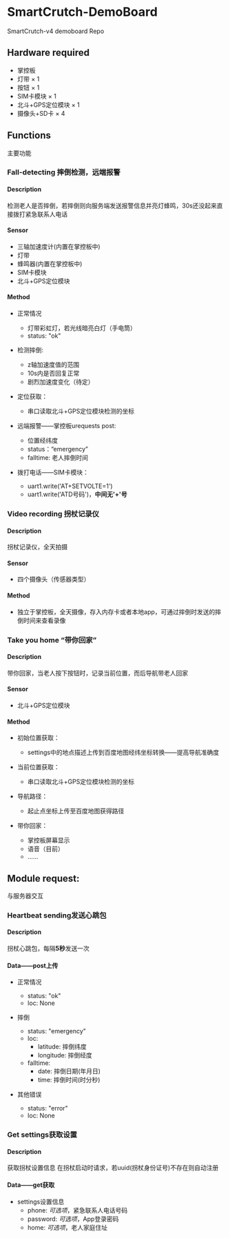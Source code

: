 # SmartCrutch-DemoBoard

SmartCrutch-v4 demoboard Repo


## Hardware required
- 掌控板
- 灯带 × 1
- 按钮 × 1
- SIM卡模块 × 1
- 北斗+GPS定位模块 × 1
- 摄像头+SD卡 × 4


## Functions
主要功能

### Fall-detecting 摔倒检测，远端报警

#### Description
检测老人是否摔倒，若摔倒则向服务端发送报警信息并亮灯蜂鸣，30s还没起来直接拨打紧急联系人电话

#### Sensor
- 三轴加速度计(内置在掌控板中)
- 灯带
- 蜂鸣器(内置在掌控板中)
- SIM卡模块
- 北斗+GPS定位模块

#### Method
- 正常情况
    - 灯带彩虹灯，若光线暗亮白灯（手电筒）
    - status: "ok"

- 检测摔倒:
    - z轴加速度值的范围
    - 10s内是否回复正常
    - 剧烈加速度变化（待定）

- 定位获取：
    - 串口读取北斗+GPS定位模块检测的坐标

- 远端报警——掌控板urequests post:
    - 位置经纬度
    - status：“emergency”
    - falltime: 老人摔倒时间

- 拨打电话——SIM卡模块：
    - uart1.write('AT+SETVOLTE=1')
    - uart1.write('ATD号码')，**中间无'+'号**


### Video recording 拐杖记录仪

#### Description
拐杖记录仪，全天拍摄

#### Sensor
- 四个摄像头（传感器类型）

#### Method
- 独立于掌控板，全天摄像，存入内存卡或者本地app，可通过摔倒时发送的摔倒时间来查看录像


### Take you home “带你回家”

#### Description
带你回家，当老人按下按钮时，记录当前位置，而后导航带老人回家

#### Sensor
- 北斗+GPS定位模块

#### Method
- 初始位置获取：
    - settings中的地点描述上传到百度地图经纬坐标转换——提高导航准确度

- 当前位置获取：
    - 串口读取北斗+GPS定位模块检测的坐标

- 导航路径：
    - 起止点坐标上传至百度地图获得路径

- 带你回家：
    - 掌控板屏幕显示
    - 语音（目前）
    - ……


## Module request:
与服务器交互

### Heartbeat sending发送心跳包

#### Description
拐杖心跳包，每隔**5秒**发送一次

#### Data——post上传
- 正常情况
    - status: "ok"
    - loc: None

- 摔倒
    - status: "emergency"
    - loc:
        - latitude: 摔倒纬度
        - longitude: 摔倒经度
    - falltime:
        - date: 摔倒日期(年月日)
        - time: 摔倒时间(时分秒)

- 其他错误
    - status: "error"
    - loc: None


### Get settings获取设置

#### Description
获取拐杖设置信息
在拐杖启动时请求，若uuid(拐杖身份证号)不存在则自动注册

#### Data——get获取
- settings设置信息
    - phone: *可选项*，紧急联系人电话号码
    - password: *可选项*，App登录密码
    - home: *可选项*，老人家庭住址
